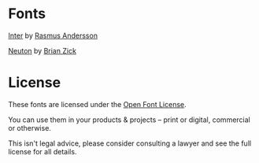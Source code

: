 # Fonts

[Inter](https://fonts.google.com/specimen/Inter/about) by [Rasmus Andersson](https://fonts.google.com/?query=Rasmus+Andersson)

[Neuton](https://fonts.google.com/specimen/Neuton/about) by [Brian Zick](https://fonts.google.com/?query=Brian+Zick)

# License

These fonts are licensed under the [Open Font License](https://scripts.sil.org/cms/scripts/page.php?site_id=nrsi&id=OFL).

You can use them in your products & projects – print or digital, commercial or otherwise.

This isn't legal advice, please consider consulting a lawyer and see the full license for all details.